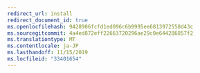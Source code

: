 ```yaml
---
redirect_url: install
redirect_document_id: true
ms.openlocfilehash: 9428906fcfd1ed096c6b9995ee6813972558d43c
ms.sourcegitcommit: 4a4ed872eff22663720296ae29c0e644286857f2
ms.translationtype: MT
ms.contentlocale: ja-JP
ms.lasthandoff: 11/15/2019
ms.locfileid: "33401654"
---
```

